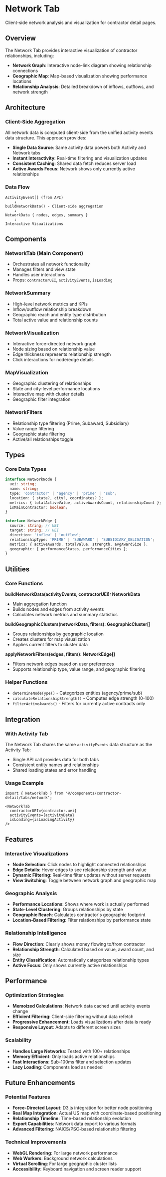 # Network Tab

Client-side network analysis and visualization for contractor detail pages.

## Overview

The Network Tab provides interactive visualization of contractor relationships, including:
- **Network Graph**: Interactive node-link diagram showing relationship connections
- **Geographic Map**: Map-based visualization showing performance locations
- **Relationship Analysis**: Detailed breakdown of inflows, outflows, and network strength

## Architecture

### Client-Side Aggregation
All network data is computed client-side from the unified activity events data structure. This approach provides:
- **Single Data Source**: Same activity data powers both Activity and Network tabs
- **Instant Interactivity**: Real-time filtering and visualization updates
- **Consistent Caching**: Shared data fetch reduces server load
- **Active Awards Focus**: Network shows only currently active relationships

### Data Flow
```
ActivityEvent[] (from API)
    ↓
buildNetworkData() - Client-side aggregation
    ↓
NetworkData { nodes, edges, summary }
    ↓
Interactive Visualizations
```

## Components

### NetworkTab (Main Component)
- Orchestrates all network functionality
- Manages filters and view state
- Handles user interactions
- Props: `contractorUEI`, `activityEvents`, `isLoading`

### NetworkSummary
- High-level network metrics and KPIs
- Inflow/outflow relationship breakdown
- Geographic reach and entity type distribution
- Total active value and relationship counts

### NetworkVisualization
- Interactive force-directed network graph
- Node sizing based on relationship value
- Edge thickness represents relationship strength
- Click interactions for node/edge details

### MapVisualization
- Geographic clustering of relationships
- State and city-level performance locations
- Interactive map with cluster details
- Geographic filter integration

### NetworkFilters
- Relationship type filtering (Prime, Subaward, Subsidiary)
- Value range filtering
- Geographic state filtering
- Active/all relationships toggle

## Types

### Core Data Types
```typescript
interface NetworkNode {
  uei: string;
  name: string;
  type: 'contractor' | 'agency' | 'prime' | 'sub';
  location: { state?, city?, coordinates? };
  metrics: { totalActiveValue, activeAwardsCount, relationshipCount };
  isMainContractor: boolean;
}

interface NetworkEdge {
  source: string; // UEI
  target: string; // UEI
  direction: 'inflow' | 'outflow';
  relationshipType: 'PRIME' | 'SUBAWARD' | 'SUBSIDIARY_OBLIGATION';
  metrics: { activeAwards, totalValue, strength, avgAwardSize };
  geographic: { performanceStates, performanceCities };
}
```

## Utilities

### Core Functions

**buildNetworkData(activityEvents, contractorUEI): NetworkData**
- Main aggregation function
- Builds nodes and edges from activity events
- Calculates network metrics and summary statistics

**buildGeographicClusters(networkData, filters): GeographicCluster[]**
- Groups relationships by geographic location
- Creates clusters for map visualization
- Applies current filters to cluster data

**applyNetworkFilters(edges, filters): NetworkEdge[]**
- Filters network edges based on user preferences
- Supports relationship type, value range, and geographic filtering

### Helper Functions
- `determineNodeType()` - Categorizes entities (agency/prime/sub)
- `calculateRelationshipStrength()` - Computes edge strength (0-100)
- `filterActiveAwards()` - Filters for currently active contracts only

## Integration

### With Activity Tab
The Network Tab shares the same `activityEvents` data structure as the Activity Tab:
- Single API call provides data for both tabs
- Consistent entity names and relationships
- Shared loading states and error handling

### Usage Example
```tsx
import { NetworkTab } from '@/components/contractor-detail/tabs/network';

<NetworkTab
  contractorUEI={contractor.uei}
  activityEvents={activityData}
  isLoading={isLoadingActivity}
/>
```

## Features

### Interactive Visualizations
- **Node Selection**: Click nodes to highlight connected relationships
- **Edge Details**: Hover edges to see relationship strength and value
- **Dynamic Filtering**: Real-time filter updates without server requests
- **View Switching**: Toggle between network graph and geographic map

### Geographic Analysis
- **Performance Locations**: Shows where work is actually performed
- **State-Level Clustering**: Groups relationships by state
- **Geographic Reach**: Calculates contractor's geographic footprint
- **Location-Based Filtering**: Filter relationships by performance state

### Relationship Intelligence
- **Flow Direction**: Clearly shows money flowing to/from contractor
- **Relationship Strength**: Calculated based on value, award count, and size
- **Entity Classification**: Automatically categorizes relationship types
- **Active Focus**: Only shows currently active relationships

## Performance

### Optimization Strategies
- **Memoized Calculations**: Network data cached until activity events change
- **Efficient Filtering**: Client-side filtering without data refetch
- **Progressive Enhancement**: Loads visualizations after data is ready
- **Responsive Layout**: Adapts to different screen sizes

### Scalability
- **Handles Large Networks**: Tested with 100+ relationships
- **Memory Efficient**: Only loads active relationships
- **Fast Interactions**: Sub-100ms filter and selection updates
- **Lazy Loading**: Components load as needed

## Future Enhancements

### Potential Features
- **Force-Directed Layout**: D3.js integration for better node positioning
- **Real Map Integration**: Actual US map with coordinate-based positioning
- **Relationship Timeline**: Time-based relationship evolution
- **Export Capabilities**: Network data export to various formats
- **Advanced Filtering**: NAICS/PSC-based relationship filtering

### Technical Improvements
- **WebGL Rendering**: For large network performance
- **Web Workers**: Background network calculations
- **Virtual Scrolling**: For large geographic cluster lists
- **Accessibility**: Keyboard navigation and screen reader support